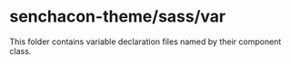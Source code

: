 # senchacon-theme/sass/var

This folder contains variable declaration files named by their component class.
